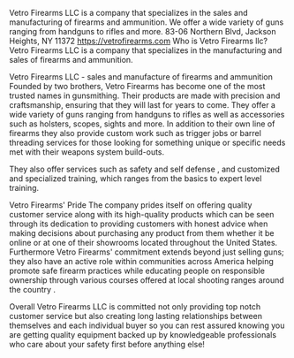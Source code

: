 Vetro Firearms LLC is a company that specializes in the sales and manufacturing of firearms and ammunition. We offer a wide variety of guns ranging from handguns to rifles and more.
83-06 Northern Blvd, Jackson Heights, NY 11372
https://vetrofirearms.com
Who is Vetro Firearms llc?
Vetro Firearms LLC is a company that specializes in the manufacturing and sales of firearms and ammunition.

Vetro Firearms LLC - sales and manufacture of firearms and ammunition
Founded by two brothers, Vetro Firearms has become one of the most trusted names in gunsmithing. Their products are made with precision and craftsmanship, ensuring that they will last for years to come. They offer a wide variety of guns ranging from handguns to rifles as well as accessories such as holsters, scopes, sights and more. In addition to their own line of firearms they also provide custom work such as trigger jobs or barrel threading services for those looking for something unique or specific needs met with their weapons system build-outs. 

They also offer services such as safety and self defense , and customized and specialized training, which ranges from the basics to expert level training.

Vetro Firearms' Pride
The company prides itself on offering quality customer service along with its high-quality products which can be seen through its dedication to providing customers with honest advice when making decisions about purchasing any product from them whether it be online or at one of their showrooms located throughout the United States. Furthermore Vetro Firearms' commitment extends beyond just selling guns; they also have an active role within communities across America helping promote safe firearm practices while educating people on responsible ownership through various courses offered at local shooting ranges around the country .

Overall Vetro Firearms LLC is committed not only providing top notch customer service but also creating long lasting relationships between themselves and each individual buyer so you can rest assured knowing you are getting quality equipment backed up by knowledgeable professionals who care about your safety first before anything else!
